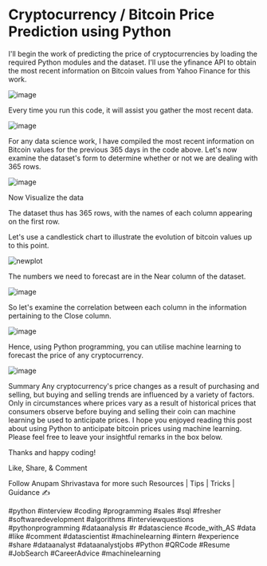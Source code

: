 # Cryptocurrency / Bitcoin Price Prediction using Python

I'll begin the work of predicting the price of cryptocurrencies by loading the required Python modules and the dataset. I'll use the yfinance API to obtain the most recent information on Bitcoin values from Yahoo Finance for this work. 

![image](https://user-images.githubusercontent.com/118778677/224560254-b1c89b41-eac3-4319-a92d-ffcd1f24f93f.png)

Every time you run this code, it will assist you gather the most recent data.

![image](https://user-images.githubusercontent.com/118778677/224560282-4d23dd64-f795-4deb-a4d9-11635cea09f0.png)

For any data science work, I have compiled the most recent information on Bitcoin values for the previous 365 days in the code above. Let's now examine the dataset's form to determine whether or not we are dealing with 365 rows.

![image](https://user-images.githubusercontent.com/118778677/224560316-3cec615c-dbb2-41bc-927b-57a7eb78122b.png)

Now Visualize the data

The dataset thus has 365 rows, with the names of each column appearing on the first row. 

Let's use a candlestick chart to illustrate the evolution of bitcoin values up to this point.

![newplot](https://user-images.githubusercontent.com/118778677/224560351-0f1fb740-6b9a-4443-8d66-4c0be70c551b.png)

The numbers we need to forecast are in the Near column of the dataset. 

![image](https://user-images.githubusercontent.com/118778677/224560373-2acd8156-6001-4c60-a384-01d989013242.png)

So let's examine the correlation between each column in the information pertaining to the Close column.

![image](https://user-images.githubusercontent.com/118778677/224560163-658cb446-b0bd-459c-9dc0-708662efeeb1.png)

Hence, using Python programming, you can utilise machine learning to forecast the price of any cryptocurrency.

![image](https://user-images.githubusercontent.com/118778677/224560135-eb548143-14ac-478b-b7bb-db48dceb8b31.png)

Summary
Any cryptocurrency's price changes as a result of purchasing and selling, but buying and selling trends are influenced by a variety of factors. Only in circumstances where prices vary as a result of historical prices that consumers observe before buying and selling their coin can machine learning be used to anticipate prices. I hope you enjoyed reading this post about using Python to anticipate bitcoin prices using machine learning. Please feel free to leave your insightful remarks in the box below.

Thanks and happy coding! 

Like, Share, & Comment

Follow Anupam Shrivastava for more such Resources | Tips | Tricks | Guidance ✍️

#python #interview #coding #programming #sales #sql #fresher #softwaredevelopment #algorithms #interviewquestions #pythonprogramming #dataanalysis #r #datascience #code_with_AS #data #like #comment #datascientist #machinelearning #intern #experience #share #dataanalyst #dataanalystjobs #Python #QRCode #Resume #JobSearch #CareerAdvice #machinelearning 
